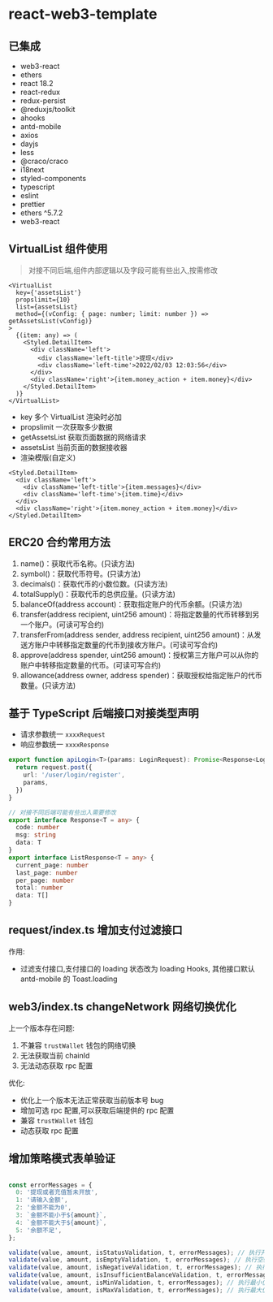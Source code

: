 # react-web3-template

## 已集成

- web3-react
- ethers
- react 18.2
- react-redux
- redux-persist
- @reduxjs/toolkit
- ahooks
- antd-mobile
- axios
- dayjs
- less
- @craco/craco
- i18next
- styled-components
- typescript
- eslint
- prettier
- ethers ^5.7.2
- web3-react

## VirtualList 组件使用

> 对接不同后端,组件内部逻辑以及字段可能有些出入,按需修改

```tsx
<VirtualList
  key={'assetsList'}
  propslimit={10}
  list={assetsList}
  method={(vConfig: { page: number; limit: number }) => getAssetsList(vConfig)}
>
  {(item: any) => (
    <Styled.DetailItem>
      <div className='left'>
        <div className='left-title'>提现</div>
        <div className='left-time'>2022/02/03 12:03:56</div>
      </div>
      <div className='right'>{item.money_action + item.money}</div>
    </Styled.DetailItem>
  )}
</VirtualList>
```

- key 多个 VirtualList 渲染时必加
- propslimit 一次获取多少数据
- getAssetsList 获取页面数据的网络请求
- assetsList 当前页面的数据接收器
- 渲染模版(自定义)

```tsx
<Styled.DetailItem>
  <div className='left'>
    <div className='left-title'>{item.messages}</div>
    <div className='left-time'>{item.time}</div>
  </div>
  <div className='right'>{item.money_action + item.money}</div>
</Styled.DetailItem>
```

## ERC20 合约常用方法

1. name()：获取代币名称。(只读方法)
2. symbol()：获取代币符号。(只读方法)
3. decimals()：获取代币的小数位数。(只读方法)
4. totalSupply()：获取代币的总供应量。(只读方法)
5. balanceOf(address account)：获取指定账户的代币余额。(只读方法)
6. transfer(address recipient, uint256 amount)：将指定数量的代币转移到另一个账户。(可读可写合约)
7. transferFrom(address sender, address recipient, uint256 amount)：从发送方账户中转移指定数量的代币到接收方账户。(可读可写合约)
8. approve(address spender, uint256 amount)：授权第三方账户可以从你的账户中转移指定数量的代币。(可读可写合约)
9. allowance(address owner, address spender)：获取授权给指定账户的代币数量。(只读方法)

## 基于 TypeScript 后端接口对接类型声明

- 请求参数统一 `xxxxRequest`
- 响应参数统一 `xxxxResponse`

```ts
export function apiLogin<T>(params: LoginRequest): Promise<Response<LoginResponse>> {
  return request.post({
    url: '/user/login/register',
    params,
  })
}
```

```ts
// 对接不同后端可能有些出入需要修改
export interface Response<T = any> {
  code: number
  msg: string
  data: T
}
export interface ListResponse<T = any> {
  current_page: number
  last_page: number
  per_page: number
  total: number
  data: T[]
}
```

## request/index.ts 增加支付过滤接口

作用:

- 过滤支付接口,支付接口的 loading 状态改为 loading Hooks, 其他接口默认 antd-mobile 的 Toast.loading

## web3/index.ts changeNetwork 网络切换优化

上一个版本存在问题:

1. 不兼容 `trustWallet` 钱包的网络切换
2. 无法获取当前 chainId
3. 无法动态获取 rpc 配置

优化:

- 优化上一个版本无法正常获取当前版本号 bug
- 增加可选 rpc 配置,可以获取后端提供的 rpc 配置
- 兼容 `trustWallet` 钱包
- 动态获取 rpc 配置

## 增加策略模式表单验证

```ts

const errorMessages = {
  0: '提现或者充值暂未开放',
  1: '请输入金额',
  2: '金额不能为0',
  3: `金额不能小于${amount}`,
  4: `金额不能大于${amount}`,
  5: '余额不足',
};

validate(value, amount, isStatusValidation, t, errorMessages); // 执行开关验证
validate(value, amount, isEmptyValidation, t, errorMessages); // 执行空验证
validate(value, amount, isNegativeValidation, t, errorMessages); // 执行小于0验证
validate(value, amount, isInsufficientBalanceValidation, t, errorMessages); // 执行余额不足验证
validate(value, amount, isMinValidation, t, errorMessages); // 执行最小值验证
validate(value, amount, isMaxValidation, t, errorMessages); // 执行最大值验证
```